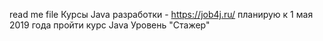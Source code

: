 read me file
Курсы Java разработки - https://job4j.ru/
планирую к 1 мая 2019 года пройти курс Java Уровень "Стажер"

